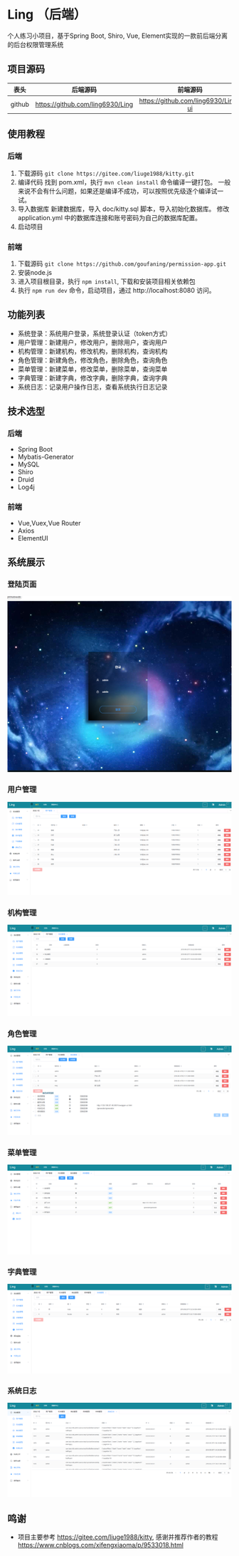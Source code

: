 # Ling （后端）

个人练习小项目，基于Spring Boot, Shiro, Vue, Element实现的一款前后端分离的后台权限管理系统

## 项目源码

 表头|后端源码|前端源码
  ---| :--:  | :--:
github|https://github.com/ling6930/Ling|https://github.com/ling6930/Ling-ui

## 使用教程

### 后端

1. 下载源码
   `git clone https://gitee.com/liuge1988/kitty.git`
2. 编译代码
  找到 pom.xml，执行 `mvn clean install` 命令编译一键打包。
  一般来说不会有什么问题，如果还是编译不成功，可以按照优先级逐个编译试一试。
3. 导入数据库
   新建数据库，导入 doc/kitty.sql 脚本，导入初始化数据库。
   修改 application.yml 中的数据库连接和账号密码为自己的数据库配置。
4. 启动项目

### 前端

1. 下载源码
   `git clone https://github.com/goufaning/permission-app.git`
2. 安装node.js
3. 进入项目根目录，执行 `npm install`, 下载和安装项目相关依赖包
4. 执行 `npm run dev` 命令，启动项目，通过 http://localhost:8080 访问。

## 功能列表

- 系统登录：系统用户登录，系统登录认证（token方式）
- 用户管理：新建用户，修改用户，删除用户，查询用户
- 机构管理：新建机构，修改机构，删除机构，查询机构
- 角色管理：新建角色，修改角色，删除角色，查询角色
- 菜单管理：新建菜单，修改菜单，删除菜单，查询菜单
- 字典管理：新建字典，修改字典，删除字典，查询字典
- 系统日志：记录用户操作日志，查看系统执行日志记录

## 技术选型

### 后端
- Spring Boot 
- Mybatis-Generator
- MySQL 
- Shiro
- Druid
- Log4j

### 前端
- Vue,Vuex,Vue Router
- Axios
- ElementUI

## 系统展示

### 登陆页面
![Image text](https://github.com/ling6930/Ling-ui/blob/master/img-storage/%E7%99%BB%E9%99%86%E9%A1%B5%E9%9D%A2.PNG)

### 用户管理
![Image text](https://github.com/ling6930/Ling-ui/blob/master/img-storage/%E7%94%A8%E6%88%B7%E7%AE%A1%E7%90%86.PNG)

### 机构管理
![Image text](https://github.com/ling6930/Ling-ui/blob/master/img-storage/%E6%9C%BA%E6%9E%84%E7%AE%A1%E7%90%86.PNG)

### 角色管理
![Image text](https://github.com/ling6930/Ling-ui/blob/master/img-storage/%E8%A7%92%E8%89%B2%E7%AE%A1%E7%90%86.PNG)

### 菜单管理
![Image text](https://github.com/ling6930/Ling-ui/blob/master/img-storage/%E8%8F%9C%E5%8D%95%E7%AE%A1%E7%90%86.PNG)


### 字典管理
![Image text](https://github.com/ling6930/Ling-ui/blob/master/img-storage/%E5%AD%97%E5%85%B8%E7%AE%A1%E7%90%86.PNG)


### 系统日志
![Image text](https://github.com/ling6930/Ling-ui/blob/master/img-storage/%E7%B3%BB%E7%BB%9F%E6%97%A5%E5%BF%97.PNG)

## 鸣谢

- 项目主要参考 https://gitee.com/liuge1988/kitty, 感谢并推荐作者的教程 https://www.cnblogs.com/xifengxiaoma/p/9533018.html


